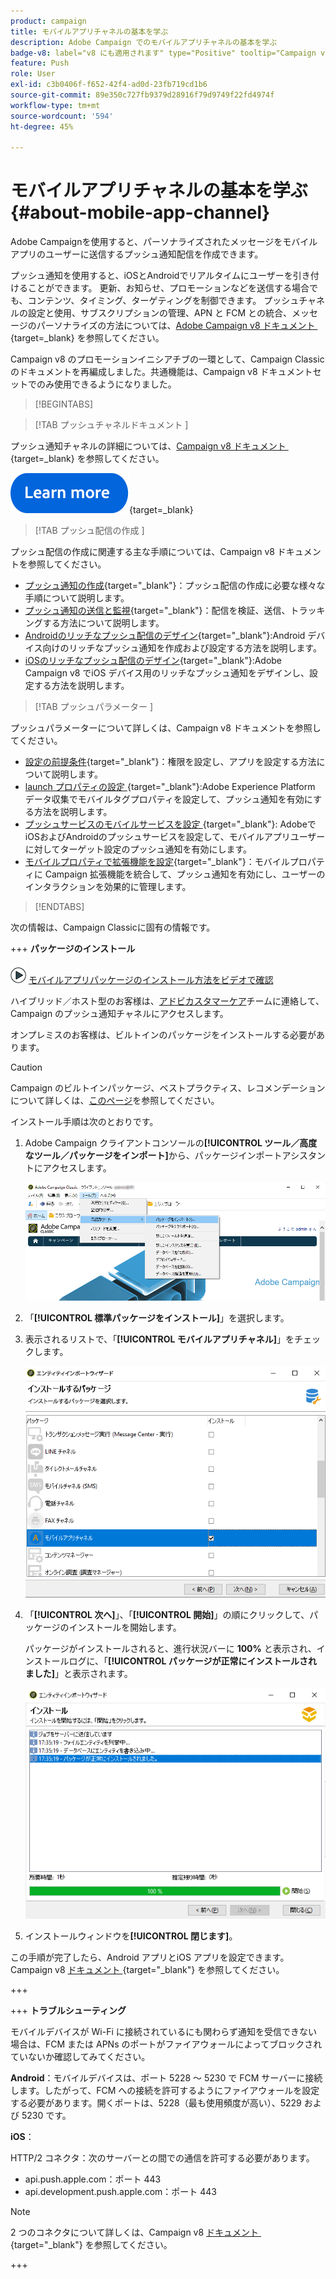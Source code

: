 ```yaml
---
product: campaign
title: モバイルアプリチャネルの基本を学ぶ
description: Adobe Campaign でのモバイルアプリチャネルの基本を学ぶ
badge-v8: label="v8 にも適用されます" type="Positive" tooltip="Campaign v8 にも適用されます"
feature: Push
role: User
exl-id: c3b0406f-f652-42f4-ad0d-23fb719cd1b6
source-git-commit: 89e350c727fb9379d28916f79d9749f22fd4974f
workflow-type: tm+mt
source-wordcount: '594'
ht-degree: 45%

---
```


# モバイルアプリチャネルの基本を学ぶ{#about-mobile-app-channel}

Adobe Campaignを使用すると、パーソナライズされたメッセージをモバイルアプリのユーザーに送信するプッシュ通知配信を作成できます。

プッシュ通知を使用すると、iOSとAndroidでリアルタイムにユーザーを引き付けることができます。 更新、お知らせ、プロモーションなどを送信する場合でも、コンテンツ、タイミング、ターゲティングを制御できます。 プッシュチャネルの設定と使用、サブスクリプションの管理、APN と FCM との統合、メッセージのパーソナライズの方法については、[Adobe Campaign v8 ドキュメント &#x200B;](https://experienceleague.adobe.com/ja/docs/campaign/campaign-v8/send/emails/email){target=_blank} を参照してください。

Campaign v8 のプロモーションイニシアチブの一環として、Campaign Classic のドキュメントを再編成しました。共通機能は、Campaign v8 ドキュメントセットでのみ使用できるようになりました。

>[!BEGINTABS]

>[!TAB  プッシュチャネルドキュメント ]

プッシュ通知チャネルの詳細については、[Campaign v8 ドキュメント &#x200B;](https://experienceleague.adobe.com/docs/campaign/campaign-v8/send/push/push.html?lang=ja){target=_blank} を参照してください。

[![画像](../../assets/do-not-localize/learn-more-button.svg)](https://experienceleague.adobe.com/docs/campaign/campaign-v8/send/push/push.html?lang=ja){target=_blank}


>[!TAB  プッシュ配信の作成 ]

プッシュ配信の作成に関連する主な手順については、Campaign v8 ドキュメントを参照してください。

* [&#x200B; プッシュ通知の作成 &#x200B;](https://experienceleague.adobe.com/docs/campaign/campaign-v8/send/push/push.html?lang=ja#push-create){target="_blank"}：プッシュ配信の作成に必要な様々な手順について説明します。
* [&#x200B; プッシュ通知の送信と監視 &#x200B;](https://experienceleague.adobe.com/docs/campaign/campaign-v8/send/push/push.html?lang=ja#push-test){target="_blank"}：配信を検証、送信、トラッキングする方法について説明します。
* [Androidのリッチなプッシュ配信のデザイン &#x200B;](https://experienceleague.adobe.com/docs/campaign/campaign-v8/send/push/rich-push/rich-push-android.html?lang=ja){target="_blank"}:Android デバイス向けのリッチなプッシュ通知を作成および設定する方法を説明します。
* [iOSのリッチなプッシュ配信のデザイン &#x200B;](https://experienceleague.adobe.com/docs/campaign/campaign-v8/send/push/rich-push/rich-push-ios.html?lang=ja){target="_blank"}:Adobe Campaign v8 でiOS デバイス用のリッチなプッシュ通知をデザインし、設定する方法を説明します。


>[!TAB  プッシュパラメーター ]

プッシュパラメーターについて詳しくは、Campaign v8 ドキュメントを参照してください。

* [&#x200B; 設定の前提条件 &#x200B;](https://experienceleague.adobe.com/docs/campaign/campaign-v8/send/push/push-settings.html?lang=ja#before-starting){target="_blank"}：権限を設定し、アプリを設定する方法について説明します。
* [launch プロパティの設定 &#x200B;](https://experienceleague.adobe.com/docs/campaign/campaign-v8/send/push/push-settings.html?lang=ja#launch-property){target="_blank"}:Adobe Experience Platform データ収集でモバイルタグプロパティを設定して、プッシュ通知を有効にする方法を説明します。
* [&#x200B; プッシュサービスのモバイルサービスを設定 &#x200B;](https://experienceleague.adobe.com/docs/campaign/campaign-v8/send/push/push-settings.html?lang=ja#push-service){target="_blank"}: AdobeでiOSおよびAndroidのプッシュサービスを設定して、モバイルアプリユーザーに対してターゲット設定のプッシュ通知を有効にします。
* [&#x200B; モバイルプロパティで拡張機能を設定 &#x200B;](https://experienceleague.adobe.com/docs/campaign/campaign-v8/send/push/push-settings.html?lang=ja#configure-extension){target="_blank"}：モバイルプロパティに Campaign 拡張機能を統合して、プッシュ通知を有効にし、ユーザーのインタラクションを効果的に管理します。

>[!ENDTABS]


次の情報は、Campaign Classicに固有の情報です。

+++ **パッケージのインストール**

![](assets/do-not-localize/how-to-video.png) [モバイルアプリパッケージのインストール方法をビデオで確認](https://experienceleague.adobe.com/docs/campaign-classic-learn/tutorials/sending-messages/push-channel/installing-the-mobile-app-channel.html?lang=ja#sending-messages)

ハイブリッド／ホスト型のお客様は、[アドビカスタマーケア](https://helpx.adobe.com/jp/enterprise/admin-guide.html/enterprise/using/support-for-experience-cloud.ug.html)チームに連絡して、Campaign のプッシュ通知チャネルにアクセスします。

オンプレミスのお客様は、ビルトインのパッケージをインストールする必要があります。

>[!CAUTION]
>
>Campaign のビルトインパッケージ、ベストプラクティス、レコメンデーションについて詳しくは、[このページ](../../installation/using/installing-campaign-standard-packages.md)を参照してください。


インストール手順は次のとおりです。

1. Adobe Campaign クライアントコンソールの&#x200B;**[!UICONTROL ツール／高度なツール／パッケージをインポート]**&#x200B;から、パッケージインポートアシスタントにアクセスします。

   ![](assets/package_ios.png)

1. 「**[!UICONTROL 標準パッケージをインストール]**」を選択します。

1. 表示されるリストで、「**[!UICONTROL モバイルアプリチャネル]**」をチェックします。

   ![](assets/package_ios_2.png)

1. 「**[!UICONTROL 次へ]**」、「**[!UICONTROL 開始]**」の順にクリックして、パッケージのインストールを開始します。

   パッケージがインストールされると、進行状況バーに **100%** と表示され、インストールログに、「**[!UICONTROL パッケージが正常にインストールされました]**」と表示されます。

   ![](assets/package_ios_3.png)

1. インストールウィンドウを&#x200B;**[!UICONTROL 閉じます]**。

この手順が完了したら、Android アプリとiOS アプリを設定できます。 Campaign v8 [&#x200B; ドキュメント &#x200B;](https://experienceleague.adobe.com/docs/campaign/campaign-v8/send/push/push.html?lang=ja){target="_blank"} を参照してください。

+++

+++ **トラブルシューティング**

モバイルデバイスが Wi-Fi に接続されているにも関わらず通知を受信できない場合は、FCM または APNs のポートがファイアウォールによってブロックされていないか確認してみてください。

**Android**：モバイルデバイスは、ポート 5228 ～ 5230 で FCM サーバーに接続します。したがって、FCM への接続を許可するようにファイアウォールを設定する必要があります。開くポートは、5228（最も使用頻度が高い）、5229 および 5230 です。

**iOS**：

HTTP/2 コネクタ：次のサーバーとの間での通信を許可する必要があります。

* api.push.apple.com：ポート 443
* api.development.push.apple.com：ポート 443

>[!NOTE]
>
>2 つのコネクタについて詳しくは、Campaign v8 [&#x200B; ドキュメント &#x200B;](https://experienceleague.adobe.com/docs/campaign/campaign-v8/send/push/push-settings.html?lang=ja){target="_blank"} を参照してください。

+++
